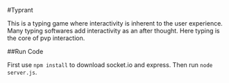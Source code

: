 #Typrant

This is a typing game where interactivity is inherent to the user experience. Many typing softwares add interactivity as an after thought. Here typing is the core of pvp interaction. 

##Run Code

First use `npm install` to download socket.io and express. Then run `node server.js`.

